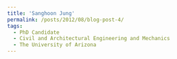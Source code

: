 ```yaml
---
title: 'Sanghoon Jung'
permalink: /posts/2012/08/blog-post-4/
tags:
  - PhD Candidate
  - Civil and Architectural Engineering and Mechanics
  - The University of Arizona
---
```

